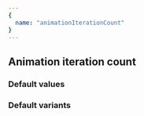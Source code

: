 ```yaml
---
{
  name: "animationIterationCount"
}
---
```


## Animation iteration count

### Default values
<!-- defaults.values.start -->
<!-- defaults.values.end -->


### Default variants
<!-- defaults.variants.start -->
<!-- defaults.variants.end -->
